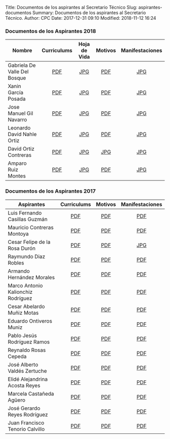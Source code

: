 Title: Documentos de los aspirantes al Secretario Técnico
Slug: aspirantes-documentos
Summary: Documentos de los aspirantes al Secretario Técnico.
Author: CPC
Date: 2017-12-31 09:10
Modified: 2018-11-12 16:24


### Documentos de los Aspirantes 2018

Nombre                       | Curriculums                     | Hoja de Vida                   | Motivos                      | Manifestaciones
-----------------------------|:-------------------------------:|:------------------------------:|:----------------------------:|:------------------------------------:
Gabriela De Valle Del Bosque | [PDF](curriculum-2018-gvb.pdf)  | [JPG](hoja-vida-2018-gvb.jpg)  | [PDF](motivos-2018-gvb.pdf)  | [JPG](manifestaciones-2018-gvb.jpg)
Xanin García Posada          | [PDF](curriculum-2018-xgp.pdf)  | [JPG](hoja-vida-2018-xgp.jpg)  | [PDF](motivos-2018-xgp.pdf)  | [JPG](manifestaciones-2018-xgp.jpg)
Jose Manuel Gil Navarro      | [PDF](curriculum-2018-mgn.pdf)  | [JPG](hoja-vida-2018-mgn.jpg)  | [PDF](motivos-2018-mgn.pdf)  | [JPG](manifestaciones-2018-mgn.jpg)
Leonardo David Nahle Ortiz   | [PDF](curriculum-2018-ldno.pdf) | [JPG](hoja-vida-2018-ldno.jpg) | [PDF](motivos-2018-ldno.pdf) | [JPG](manifestaciones-2018-ldno.jpg)
David Ortiz Contreras        | [PDF](curriculum-2018-doc.pdf)  | [JPG](hoja-vida-2018-doc.jpg)  | [JPG](motivos-2018-doc.jpg)  | [JPG](manifestaciones-2018-doc.jpg)
Amparo Ruiz Montes           | [PDF](curriculum-2018-arm.pdf)  | [JPG](hoja-vida-2018-arm.jpg)  | [PDF](motivos-2018-arm.pdf)  | [JPG](manifestaciones-2018-arm.jpg)

### Documentos de los Aspirantes 2017

Aspirantes                         | Curriculums                     | Motivos                      | Manifestaciones
-----------------------------------|:-------------------------------:|:----------------------------:|:-------------------------------:
Luis Fernando Casillas Guzmán      | [PDF](curriculum-2017-lfcg.pdf) | [PDF](motivos-2017-lfcg.pdf) | [PDF](manifestaciones-2017-lfcg.pdf)
Mauricio Contreras Montoya         | [PDF](curriculum-2017-mcm.pdf)  | [PDF](motivos-2017-mcm.pdf)  | [PDF](manifestaciones-2017-mcm.pdf)
Cesar Felipe de la Rosa Durón      | [PDF](curriculum-2017-cfrd.pdf) | [PDF](motivos-2017-cfrd.pdf) | [JPG](manifestaciones-2017-cfrd.jpg)
Raymundo Diaz Robles               | [PDF](curriculum-2017-rdr.pdf)  | [PDF](motivos-2017-rdr.pdf)  | [PDF](manifestaciones-2017-rdr.pdf)
Armando Hernández Morales          | [PDF](curriculum-2017-ahm.pdf)  | [PDF](motivos-2017-ahm.pdf)  | [PDF](manifestaciones-2017-ahm.pdf)
Marco Antonio Kalionchiz Rodríguez | [PDF](curriculum-2017-makr.pdf) | [PDF](motivos-2017-makr.pdf) | [PDF](manifestaciones-2017-makr.pdf)
Cesar Abelardo Muñiz Motas         | [PDF](curriculum-2017-camm.pdf) | [PDF](motivos-2017-camm.pdf) | [PDF](manifestaciones-2017-camm.pdf)
Eduardo Ontiveros Muniz            | [PDF](curriculum-2017-eom.pdf)  | [PDF](motivos-2017-eom.pdf)  | [PDF](manifestaciones-2017-eom.pdf)
Pablo Jesús Rodríguez Ramos        | [PDF](curriculum-2017-pjrr.pdf) | [PDF](motivos-2017-pjrr.pdf) | [PDF](manifestaciones-2017-pjrr.pdf)
Reynaldo Rosas Cepeda              | [PDF](curriculum-2017-rrc.pdf)  | [PDF](motivos-2017-rrc.pdf)  | [PDF](manifestaciones-2017-rrc.pdf)
José Alberto Valdés Zertuche       | [PDF](curriculum-2017-javz.pdf) | [PDF](motivos-2017-javz.pdf) | [PDF](manifestaciones-2017-javz.pdf)
Elidé Alejandrina Acosta Reyes     | [PDF](curriculum-2017-eaar.pdf) | [PDF](motivos-2017-eaar.pdf) | [PDF](manifestaciones-2017-eaar.pdf)
Marcela Castañeda Agüero           | [PDF](curriculum-2017-mca.pdf)  | [PDF](motivos-2017-mca.pdf)  | [PDF](manifestaciones-2017-mca.pdf)
José Gerardo Reyes Rodríguez       | [PDF](curriculum-2017-jgrr.pdf) | [PDF](motivos-2017-jgrr.pdf) | [PDF](manifestaciones-2017-jgrr.pdf)
Juan Francisco Tenorio Calvillo    | [PDF](curriculum-2017-jftc.pdf) | [PDF](motivos-2017-jftc.pdf) | [PDF](manifestaciones-2017-jftc.pdf)
